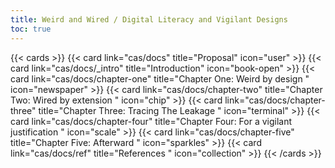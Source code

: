 ```yaml
---
title: Weird and Wired / Digital Literacy and Vigilant Designs
toc: true
---
```


{{< cards >}}
  	{{< card link="cas/docs" title="Proposal" icon="user" >}}
	{{< card link="cas/docs/_intro" title="Introduction" icon="book-open" >}}
	{{< card link="cas/docs/chapter-one" title="Chapter One: Weird by design " icon="newspaper" >}}
	{{< card link="cas/docs/chapter-two" title="Chapter Two: Wired by extension " icon="chip" >}}
	{{< card link="cas/docs/chapter-three" title="Chapter Three: Tracing The Leakage " icon="terminal" >}}
	{{< card link="cas/docs/chapter-four" title="Chapter Four: For a vigilant justification " icon="scale" >}}
	{{< card link="cas/docs/chapter-five" title="Chapter Five: Afterward " icon="sparkles" >}}
	{{< card link="cas/docs/ref" title="References " icon="collection" >}}
{{< /cards >}}

